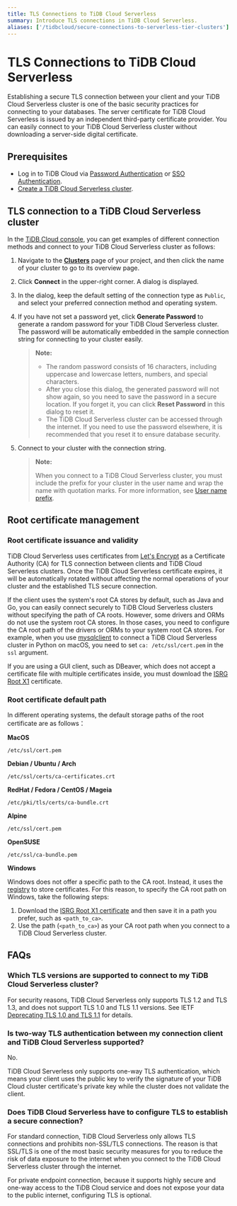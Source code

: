 ```yaml
---
title: TLS Connections to TiDB Cloud Serverless
summary: Introduce TLS connections in TiDB Cloud Serverless.
aliases: ['/tidbcloud/secure-connections-to-serverless-tier-clusters']
---
```


# TLS Connections to TiDB Cloud Serverless

Establishing a secure TLS connection between your client and your TiDB Cloud Serverless cluster is one of the basic security practices for connecting to your databases. The server certificate for TiDB Cloud Serverless is issued by an independent third-party certificate provider. You can easily connect to your TiDB Cloud Serverless cluster without downloading a server-side digital certificate.

## Prerequisites

- Log in to TiDB Cloud via [Password Authentication](/tidb-cloud/tidb-cloud-password-authentication.md) or [SSO Authentication](/tidb-cloud/tidb-cloud-sso-authentication.md).
- [Create a TiDB Cloud Serverless cluster](/tidb-cloud/tidb-cloud-quickstart.md).

## TLS connection to a TiDB Cloud Serverless cluster

In the [TiDB Cloud console](https://tidbcloud.com/), you can get examples of different connection methods and connect to your TiDB Cloud Serverless cluster as follows:

1. Navigate to the [**Clusters**](https://tidbcloud.com/project/clusters) page of your project, and then click the name of your cluster to go to its overview page.

2. Click **Connect** in the upper-right corner. A dialog is displayed.

3. In the dialog, keep the default setting of the connection type as `Public`, and select your preferred connection method and operating system.

4. If you have not set a password yet, click **Generate Password** to generate a random password for your TiDB Cloud Serverless cluster. The password will be automatically embedded in the sample connection string for connecting to your cluster easily.

    > **Note:**
    >
    > - The random password consists of 16 characters, including uppercase and lowercase letters, numbers, and special characters.
    > - After you close this dialog, the generated password will not show again, so you need to save the password in a secure location. If you forget it, you can click **Reset Password** in this dialog to reset it.
    > - The TiDB Cloud Serverless cluster can be accessed through the internet. If you need to use the password elsewhere, it is recommended that you reset it to ensure database security.

5. Connect to your cluster with the connection string.

    > **Note:**
    >
    > When you connect to a TiDB Cloud Serverless cluster, you must include the prefix for your cluster in the user name and wrap the name with quotation marks. For more information, see [User name prefix](/tidb-cloud/select-cluster-tier.md#user-name-prefix).

## Root certificate management

### Root certificate issuance and validity

TiDB Cloud Serverless uses certificates from [Let's Encrypt](https://letsencrypt.org/) as a Certificate Authority (CA) for TLS connection between clients and TiDB Cloud Serverless clusters. Once the TiDB Cloud Serverless certificate expires, it will be automatically rotated without affecting the normal operations of your cluster and the established TLS secure connection.

If the client uses the system's root CA stores by default, such as Java and Go, you can easily connect securely to TiDB Cloud Serverless clusters without specifying the path of CA roots. However, some drivers and ORMs do not use the system root CA stores. In those cases, you need to configure the CA root path of the drivers or ORMs to your system root CA stores. For example, when you use [mysqlclient](https://github.com/PyMySQL/mysqlclient) to connect a TiDB Cloud Serverless cluster in Python on macOS, you need to set `ca: /etc/ssl/cert.pem` in the `ssl` argument.

If you are using a GUI client, such as DBeaver, which does not accept a certificate file with multiple certificates inside, you must download the [ISRG Root X1](https://letsencrypt.org/certs/isrgrootx1.pem) certificate.

### Root certificate default path

In different operating systems, the default storage paths of the root certificate are as follows：

**MacOS**

```
/etc/ssl/cert.pem
```

**Debian / Ubuntu / Arch**

```
/etc/ssl/certs/ca-certificates.crt
```

**RedHat / Fedora / CentOS / Mageia**

```
/etc/pki/tls/certs/ca-bundle.crt
```

**Alpine**

```
/etc/ssl/cert.pem
```

**OpenSUSE**

```
/etc/ssl/ca-bundle.pem
```

**Windows**

Windows does not offer a specific path to the CA root. Instead, it uses the [registry](https://learn.microsoft.com/en-us/windows-hardware/drivers/install/local-machine-and-current-user-certificate-stores) to store certificates. For this reason, to specify the CA root path on Windows, take the following steps:

1. Download the [ISRG Root X1 certificate](https://letsencrypt.org/certs/isrgrootx1.pem) and then save it in a path you prefer, such as `<path_to_ca>`.
2. Use the path (`<path_to_ca>`) as your CA root path when you connect to a TiDB Cloud Serverless cluster.

## FAQs

### Which TLS versions are supported to connect to my TiDB Cloud Serverless cluster?

For security reasons, TiDB Cloud Serverless only supports TLS 1.2 and TLS 1.3, and does not support TLS 1.0 and TLS 1.1 versions. See IETF [Deprecating TLS 1.0 and TLS 1.1](https://datatracker.ietf.org/doc/rfc8996/) for details.

### Is two-way TLS authentication between my connection client and TiDB Cloud Serverless supported?

No.

TiDB Cloud Serverless only supports one-way TLS authentication, which means your client uses the public key to verify the signature of your TiDB Cloud cluster certificate's private key while the cluster does not validate the client.

### Does TiDB Cloud Serverless have to configure TLS to establish a secure connection?

For standard connection, TiDB Cloud Serverless only allows TLS connections and prohibits non-SSL/TLS connections. The reason is that SSL/TLS is one of the most basic security measures for you to reduce the risk of data exposure to the internet when you connect to the TiDB Cloud Serverless cluster through the internet.

For private endpoint connection, because it supports highly secure and one-way access to the TiDB Cloud service and does not expose your data to the public internet, configuring TLS is optional.
